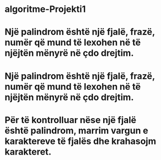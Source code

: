 # algoritme-Projekti1
# Një palindrom është një fjalë, frazë, numër që mund të lexohen në të njëjtën mënyrë në çdo drejtim.

# Një palindrom është një fjalë, frazë, numër që mund të lexohen në të njëjtën mënyrë në çdo drejtim.
# Për të kontrolluar nëse një fjalë është palindrom, marrim vargun e karaktereve të fjalës dhe krahasojm karakteret.
